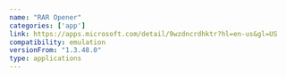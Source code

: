 ```yaml
---
name: "RAR Opener"
categories: ['app']
link: https://apps.microsoft.com/detail/9wzdncrdhktr?hl=en-us&gl=US
compatibility: emulation
versionFrom: "1.3.48.0"
type: applications
---
```


